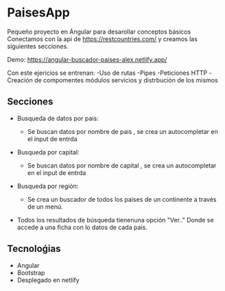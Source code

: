 # PaisesApp
Pequeño proyecto en Ángular para desarollar conceptos básicos
Conectamos con la api de https://restcountries.com/ y creamos las siguientes secciones.

Demo: https://angular-buscador-paises-alex.netlify.app/

Con este ejericios se entrenan:
 -Uso de rutas
 -Pipes
 -Peticiones HTTP
 -Creación de compomentes módulos servicios y distrbución de los mismos

## Secciones
- Busqueda de datos por pais:
    - Se buscan datos por nombre de pais , se crea un autocompletar en el input de entrda

- Busqueda por capital:
    - Se buscan datos por nombre de capital , se crea un autocompletar en el input de entrda
- Busqueda por región:
    - Se crea un buscador de todos los paises de un continente a través de un menú.

- Todos los resultados de búsqueda tienenuna opción "Ver.." Donde se accede a una ficha con lo datos de cada país.

## Tecnoloǵias
- Angular
- Bootstrap
- Desplegado en netlify
